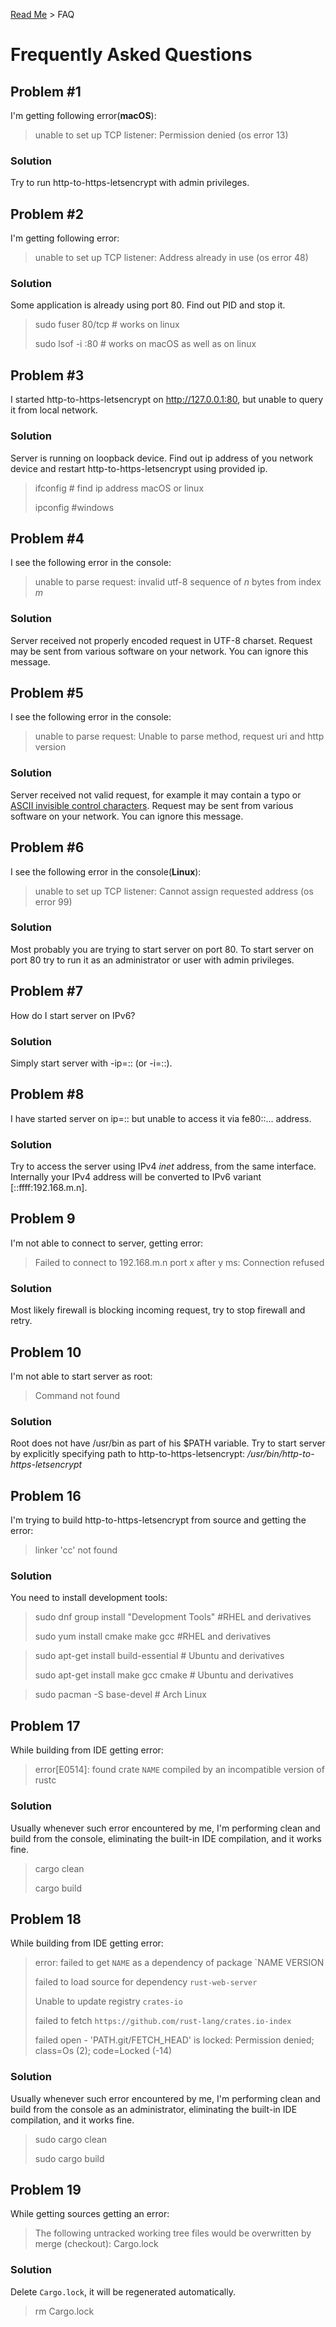 [Read Me](README.md) > FAQ

# Frequently Asked Questions

## Problem #1 
I'm getting following error(**macOS**):
> unable to set up TCP listener: Permission denied (os error 13) 

### Solution
Try to run http-to-https-letsencrypt with admin privileges.

## Problem #2 
I'm getting following error:
> unable to set up TCP listener: Address already in use (os error 48)


### Solution
Some application is already using port 80. 
Find out PID and stop it.

> sudo fuser 80/tcp # works on linux
> 
> sudo lsof -i :80 # works on macOS as well as on linux

## Problem #3
I started http-to-https-letsencrypt on http://127.0.0.1:80, 
but unable to query it from local network.

### Solution
Server is running on loopback device. Find out ip address 
of you network device and restart http-to-https-letsencrypt
using provided ip.

> ifconfig # find ip address macOS or linux
> 
> ipconfig #windows


## Problem #4
I see the following error in the console:
> unable to parse request: invalid utf-8 sequence of _n_ bytes from index _m_

### Solution
Server received not properly encoded request in UTF-8 charset. Request may be sent from various software on your network. You can ignore this message.


## Problem #5
I see the following error in the console:
> unable to parse request: Unable to parse method, request uri and http version

### Solution
Server received not valid request, for example it may contain a typo or [ASCII invisible control characters](https://en.wikipedia.org/wiki/Control_character). Request may be sent from various software on your network. You can ignore this message.

## Problem #6
I see the following error in the console(**Linux**):
> unable to set up TCP listener: Cannot assign requested address (os error 99) 
> 

### Solution
Most probably you are trying to start server on port 80. To start server on port 80 try to run it as an administrator or user with admin privileges.

## Problem #7
How do I start server on IPv6?

### Solution
Simply start server with -ip=:: (or -i=::).

## Problem #8
I have started server on ip=:: but unable to access it via fe80::... address.

### Solution
Try to access the server using IPv4 _inet_ address, from the same interface. Internally your IPv4 address will be converted to IPv6 variant [::ffff:192.168.m.n].

## Problem 9
I'm not able to connect to server, getting error:

> Failed to connect to 192.168.m.n port x after y ms: Connection refused

### Solution
Most likely firewall is blocking incoming request, try to stop firewall and retry.

## Problem 10
I'm not able to start server as root:

> Command not found

### Solution
Root does not have /usr/bin as part of his $PATH variable. Try to start server by explicitly specifying path to http-to-https-letsencrypt: _/usr/bin/http-to-https-letsencrypt_ 

## Problem 16
I'm trying to build http-to-https-letsencrypt from source and getting the error:

> linker 'cc' not found

### Solution
You need to install development tools:
> sudo dnf group install "Development Tools"  #RHEL and derivatives
>
> sudo yum install cmake make gcc #RHEL and derivatives


> sudo apt-get install build-essential # Ubuntu and derivatives
>
> sudo apt-get install make gcc cmake  # Ubuntu and derivatives

> sudo pacman -S base-devel # Arch Linux

## Problem 17
While building from IDE getting error:

> error[E0514]: found crate `NAME` compiled by an incompatible version of rustc

### Solution
Usually whenever such error encountered by me, I'm performing clean and build from the console, eliminating the built-in IDE compilation, and it works fine.

> cargo clean
>
> cargo build


## Problem 18
While building from IDE getting error:

> error: failed to get `NAME` as a dependency of package `NAME VERSION
> 
> failed to load source for dependency `rust-web-server`
> 
> Unable to update registry `crates-io`
> 
> failed to fetch `https://github.com/rust-lang/crates.io-index`
> 
> failed open - 'PATH.git/FETCH_HEAD' is locked: Permission denied; class=Os (2); code=Locked (-14)

### Solution
Usually whenever such error encountered by me, I'm performing clean and build from the console as an administrator, eliminating the built-in IDE compilation, and it works fine.

> sudo cargo clean
>
> sudo cargo build

## Problem 19
While getting sources getting an error:

> The following untracked working tree files would be overwritten by merge (checkout): Cargo.lock

### Solution
Delete `Cargo.lock`, it will be regenerated automatically.

> rm Cargo.lock

